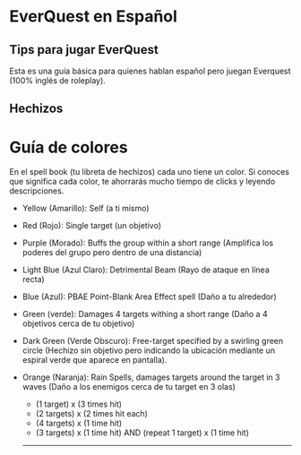 # EverQuest en Español
## Tips para jugar EverQuest

Esta es una guía básica para quienes hablan español pero juegan Everquest (100% inglés de roleplay).

Hechizos
---
# Guía de colores
En el spell book (tu libreta de hechizos) cada uno tiene un color. Si conoces que significa cada color, te ahorrarás mucho tiempo de clicks y leyendo descripciones.

- Yellow (Amarillo): Self (a ti mismo)
- Red (Rojo): Single target (un objetivo)
- Purple (Morado): Buffs the group within a short range (Amplifica los poderes del grupo pero dentro de una distancia)
- Light Blue (Azul Claro): Detrimental Beam (Rayo de ataque en línea recta)
- Blue (Azul): PBAE Point-Blank Area Effect spell (Daño a tu alrededor)
- Green (verde): Damages 4 targets withing a short range (Daño a 4 objetivos cerca de tu objetivo)
- Dark Green (Verde Obscuro): Free-target specified by a swirling green circle (Hechizo sin objetivo pero indicando la ubicación mediante un espiral verde que aparece en pantalla).
- Orange (Naranja): Rain Spells, damages targets around the target in 3 waves (Daño a los enemigos cerca de tu target en 3 olas)
  - (1 target) x (3 times hit)
  - (2 targets) x (2 times hit each)
  - (4 targets) x (1 time hit)
  - (3 targets) x (1 time hit) AND (repeat 1 target) x (1 time hit)
 
  ---
